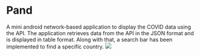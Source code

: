 # Pand
A mini android network-based application to display the COVID data using the API. The application retrieves data from the API  in the JSON format and is displayed in table format. Along with that, a search bar has been implemented to find a specific country.
![](covidGif.gif)
